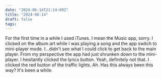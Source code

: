 ```yaml
---
date: "2024-06-14T21:14:09Z"
title: "2024-06-14"
draft: false
tags:
---
```


For the first time in a while I used iTunes.
I mean the Music app, sorry.
I clicked on the album art while I was playing a song and the app switch to mini-player mode.
I...didn't see what I could click to get back to the main player.
From my perspective the app had just shrunken down to the mini-player.
I hesitantly clicked the lyrics button.
Yeah, definitely not that.
I clicked the red button of the traffic lights.
Ah.
Has this always been this way?
It's been a while.
